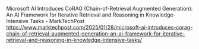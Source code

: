 Microsoft AI Introduces CoRAG (Chain-of-Retrieval Augmented Generation): An AI Framework for Iterative Retrieval and Reasoning in Knowledge-Intensive Tasks - MarkTechPost
https://www.marktechpost.com/2025/01/28/microsoft-ai-introduces-corag-chain-of-retrieval-augmented-generation-an-ai-framework-for-iterative-retrieval-and-reasoning-in-knowledge-intensive-tasks/